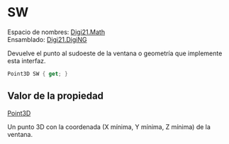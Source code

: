 # SW

Espacio de nombres: [Digi21.Math](../../)  
Ensamblado: [Digi21.DigiNG](../../../)

Devuelve el punto al sudoeste de la ventana o geometría que implemente esta interfaz.

```csharp
Point3D SW { get; }
```

## Valor de la propiedad

[Point3D](../../point3d.md)

Un punto 3D con la coordenada \(X mínima, Y mínima, Z mínima\) de la ventana.

